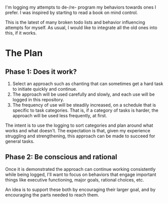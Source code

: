 I'm logging my attempts to de-/re- program my behaviors towards ones I prefer. I was inspired by starting to read a book on mind control.

This is the latest of many broken todo lists and behavior influencing attempts for myself. As usual, I would like to integrate all the old ones into this, if it works. 

# The Plan

## Phase 1: Does it work?

1. Select an approach such as chanting that can sometimes get a hard task to initiate quickly and continue.
2. The approach will be used carefully and slowly, and each use will be logged in this repository.
3. The frequency of use will be steadily increased, on a schedule that is specific to task categories.
   That is, if a category of tasks is harder, the approach will be used less frequently, at first.

The intent is to use the logging to sort categories and plan around what works and what doesn't.
The expectation is that, given my experience struggling and strengthening, this
approach can be made to succeed for general tasks.

## Phase 2: Be conscious and rational

Once it is demonstrated the approach can continue working consistently while being logged, I'll want to
focus on behaviors that engage important things like executive functioning, major goals, rational choices, etc.

An idea is to support these both by encouraging their larger goal, and by encouraging the parts needed to reach them.
